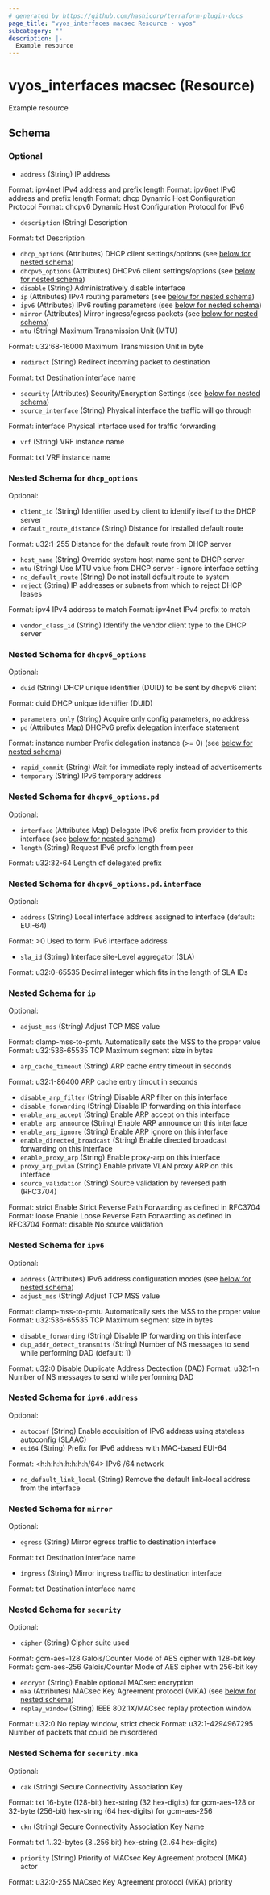 ```yaml
---
# generated by https://github.com/hashicorp/terraform-plugin-docs
page_title: "vyos_interfaces macsec Resource - vyos"
subcategory: ""
description: |-
  Example resource
---
```


# vyos_interfaces macsec (Resource)

Example resource



<!-- schema generated by tfplugindocs -->
## Schema

### Optional

- `address` (String) IP address

Format: ipv4net
IPv4 address and prefix length
Format: ipv6net
IPv6 address and prefix length
Format: dhcp
Dynamic Host Configuration Protocol
Format: dhcpv6
Dynamic Host Configuration Protocol for IPv6
- `description` (String) Description

Format: txt
Description
- `dhcp_options` (Attributes) DHCP client settings/options (see [below for nested schema](#nestedatt--dhcp_options))
- `dhcpv6_options` (Attributes) DHCPv6 client settings/options (see [below for nested schema](#nestedatt--dhcpv6_options))
- `disable` (String) Administratively disable interface
- `ip` (Attributes) IPv4 routing parameters (see [below for nested schema](#nestedatt--ip))
- `ipv6` (Attributes) IPv6 routing parameters (see [below for nested schema](#nestedatt--ipv6))
- `mirror` (Attributes) Mirror ingress/egress packets (see [below for nested schema](#nestedatt--mirror))
- `mtu` (String) Maximum Transmission Unit (MTU)

Format: u32:68-16000
Maximum Transmission Unit in byte
- `redirect` (String) Redirect incoming packet to destination

Format: txt
Destination interface name
- `security` (Attributes) Security/Encryption Settings (see [below for nested schema](#nestedatt--security))
- `source_interface` (String) Physical interface the traffic will go through

Format: interface
Physical interface used for traffic forwarding
- `vrf` (String) VRF instance name

Format: txt
VRF instance name

<a id="nestedatt--dhcp_options"></a>
### Nested Schema for `dhcp_options`

Optional:

- `client_id` (String) Identifier used by client to identify itself to the DHCP server
- `default_route_distance` (String) Distance for installed default route

Format: u32:1-255
Distance for the default route from DHCP server
- `host_name` (String) Override system host-name sent to DHCP server
- `mtu` (String) Use MTU value from DHCP server - ignore interface setting
- `no_default_route` (String) Do not install default route to system
- `reject` (String) IP addresses or subnets from which to reject DHCP leases

Format: ipv4
IPv4 address to match
Format: ipv4net
IPv4 prefix to match
- `vendor_class_id` (String) Identify the vendor client type to the DHCP server


<a id="nestedatt--dhcpv6_options"></a>
### Nested Schema for `dhcpv6_options`

Optional:

- `duid` (String) DHCP unique identifier (DUID) to be sent by dhcpv6 client

Format: duid
DHCP unique identifier (DUID)
- `parameters_only` (String) Acquire only config parameters, no address
- `pd` (Attributes Map) DHCPv6 prefix delegation interface statement

Format: instance number
Prefix delegation instance (>= 0) (see [below for nested schema](#nestedatt--dhcpv6_options--pd))
- `rapid_commit` (String) Wait for immediate reply instead of advertisements
- `temporary` (String) IPv6 temporary address

<a id="nestedatt--dhcpv6_options--pd"></a>
### Nested Schema for `dhcpv6_options.pd`

Optional:

- `interface` (Attributes Map) Delegate IPv6 prefix from provider to this interface (see [below for nested schema](#nestedatt--dhcpv6_options--pd--interface))
- `length` (String) Request IPv6 prefix length from peer

Format: u32:32-64
Length of delegated prefix

<a id="nestedatt--dhcpv6_options--pd--interface"></a>
### Nested Schema for `dhcpv6_options.pd.interface`

Optional:

- `address` (String) Local interface address assigned to interface (default: EUI-64)

Format: >0
Used to form IPv6 interface address
- `sla_id` (String) Interface site-Level aggregator (SLA)

Format: u32:0-65535
Decimal integer which fits in the length of SLA IDs




<a id="nestedatt--ip"></a>
### Nested Schema for `ip`

Optional:

- `adjust_mss` (String) Adjust TCP MSS value

Format: clamp-mss-to-pmtu
Automatically sets the MSS to the proper value
Format: u32:536-65535
TCP Maximum segment size in bytes
- `arp_cache_timeout` (String) ARP cache entry timeout in seconds

Format: u32:1-86400
ARP cache entry timout in seconds
- `disable_arp_filter` (String) Disable ARP filter on this interface
- `disable_forwarding` (String) Disable IP forwarding on this interface
- `enable_arp_accept` (String) Enable ARP accept on this interface
- `enable_arp_announce` (String) Enable ARP announce on this interface
- `enable_arp_ignore` (String) Enable ARP ignore on this interface
- `enable_directed_broadcast` (String) Enable directed broadcast forwarding on this interface
- `enable_proxy_arp` (String) Enable proxy-arp on this interface
- `proxy_arp_pvlan` (String) Enable private VLAN proxy ARP on this interface
- `source_validation` (String) Source validation by reversed path (RFC3704)

Format: strict
Enable Strict Reverse Path Forwarding as defined in RFC3704
Format: loose
Enable Loose Reverse Path Forwarding as defined in RFC3704
Format: disable
No source validation


<a id="nestedatt--ipv6"></a>
### Nested Schema for `ipv6`

Optional:

- `address` (Attributes) IPv6 address configuration modes (see [below for nested schema](#nestedatt--ipv6--address))
- `adjust_mss` (String) Adjust TCP MSS value

Format: clamp-mss-to-pmtu
Automatically sets the MSS to the proper value
Format: u32:536-65535
TCP Maximum segment size in bytes
- `disable_forwarding` (String) Disable IP forwarding on this interface
- `dup_addr_detect_transmits` (String) Number of NS messages to send while performing DAD (default: 1)

Format: u32:0
Disable Duplicate Address Dectection (DAD)
Format: u32:1-n
Number of NS messages to send while performing DAD

<a id="nestedatt--ipv6--address"></a>
### Nested Schema for `ipv6.address`

Optional:

- `autoconf` (String) Enable acquisition of IPv6 address using stateless autoconfig (SLAAC)
- `eui64` (String) Prefix for IPv6 address with MAC-based EUI-64

Format: <h:h:h:h:h:h:h:h/64>
IPv6 /64 network
- `no_default_link_local` (String) Remove the default link-local address from the interface



<a id="nestedatt--mirror"></a>
### Nested Schema for `mirror`

Optional:

- `egress` (String) Mirror egress traffic to destination interface

Format: txt
Destination interface name
- `ingress` (String) Mirror ingress traffic to destination interface

Format: txt
Destination interface name


<a id="nestedatt--security"></a>
### Nested Schema for `security`

Optional:

- `cipher` (String) Cipher suite used

Format: gcm-aes-128
Galois/Counter Mode of AES cipher with 128-bit key
Format: gcm-aes-256
Galois/Counter Mode of AES cipher with 256-bit key
- `encrypt` (String) Enable optional MACsec encryption
- `mka` (Attributes) MACsec Key Agreement protocol (MKA) (see [below for nested schema](#nestedatt--security--mka))
- `replay_window` (String) IEEE 802.1X/MACsec replay protection window

Format: u32:0
No replay window, strict check
Format: u32:1-4294967295
Number of packets that could be misordered

<a id="nestedatt--security--mka"></a>
### Nested Schema for `security.mka`

Optional:

- `cak` (String) Secure Connectivity Association Key

Format: txt
16-byte (128-bit) hex-string (32 hex-digits) for gcm-aes-128 or 32-byte (256-bit) hex-string (64 hex-digits) for gcm-aes-256
- `ckn` (String) Secure Connectivity Association Key Name

Format: txt
1..32-bytes (8..256 bit) hex-string (2..64 hex-digits)
- `priority` (String) Priority of MACsec Key Agreement protocol (MKA) actor

Format: u32:0-255
MACsec Key Agreement protocol (MKA) priority
